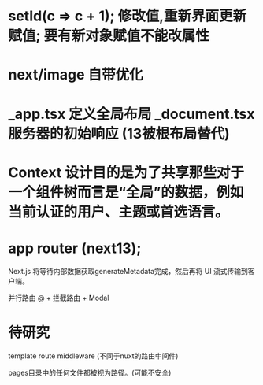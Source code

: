 # setId(c => c + 1);  修改值,重新界面更新赋值;  要有新对象赋值不能改属性

# next/image 自带优化

# _app.tsx 定义全局布局  _document.tsx 服务器的初始响应 (13被根布局替代)

# Context 设计目的是为了共享那些对于一个组件树而言是“全局”的数据，例如当前认证的用户、主题或首选语言。

# app router (next13);

Next.js 将等待内部数据获取generateMetadata完成，然后再将 UI 流式传输到客户端。

并行路由 @  + 拦截路由 + Modal


# 待研究
  template
  route
  middleware (不同于nuxt的路由中间件)


  pages目录中的任何文件都被视为路径。(可能不安全)